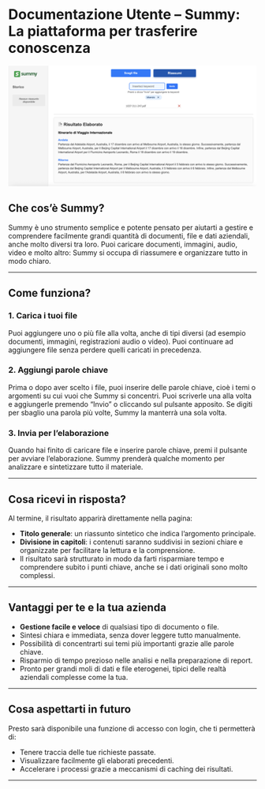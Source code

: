
# Documentazione Utente – Summy: La piattaforma per trasferire conoscenza

![Showcase Summy](documentation/showcase.png)

## Che cos’è Summy?

Summy è uno strumento semplice e potente pensato per aiutarti a gestire e comprendere facilmente grandi quantità di documenti, file e dati aziendali, anche molto diversi tra loro. Puoi caricare documenti, immagini, audio, video e molto altro: Summy si occupa di riassumere e organizzare tutto in modo chiaro.

---

## Come funziona?

### 1. Carica i tuoi file

Puoi aggiungere uno o più file alla volta, anche di tipi diversi (ad esempio documenti, immagini, registrazioni audio o video). Puoi continuare ad aggiungere file senza perdere quelli caricati in precedenza.

### 2. Aggiungi parole chiave

Prima o dopo aver scelto i file, puoi inserire delle parole chiave, cioè i temi o argomenti su cui vuoi che Summy si concentri. Puoi scriverle una alla volta e aggiungerle premendo “Invio” o cliccando sul pulsante apposito.
Se digiti per sbaglio una parola più volte, Summy la manterrà una sola volta.

### 3. Invia per l’elaborazione

Quando hai finito di caricare file e inserire parole chiave, premi il pulsante per avviare l’elaborazione. Summy prenderà qualche momento per analizzare e sintetizzare tutto il materiale.

---

## Cosa ricevi in risposta?

Al termine, il risultato apparirà direttamente nella pagina:

* **Titolo generale**: un riassunto sintetico che indica l’argomento principale.
* **Divisione in capitoli**: i contenuti saranno suddivisi in sezioni chiare e organizzate per facilitare la lettura e la comprensione.
* Il risultato sarà strutturato in modo da farti risparmiare tempo e comprendere subito i punti chiave, anche se i dati originali sono molto complessi.

---

## Vantaggi per te e la tua azienda

* **Gestione facile e veloce** di qualsiasi tipo di documento o file.
* Sintesi chiara e immediata, senza dover leggere tutto manualmente.
* Possibilità di concentrarti sui temi più importanti grazie alle parole chiave.
* Risparmio di tempo prezioso nelle analisi e nella preparazione di report.
* Pronto per grandi moli di dati e file eterogenei, tipici delle realtà aziendali complesse come la tua.

---

## Cosa aspettarti in futuro

Presto sarà disponibile una funzione di accesso con login, che ti permetterà di:

* Tenere traccia delle tue richieste passate.
* Visualizzare facilmente gli elaborati precedenti.
* Accelerare i processi grazie a meccanismi di caching dei risultati.

---
